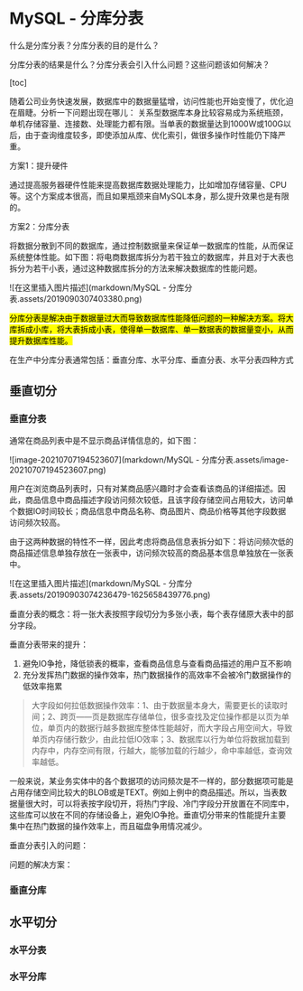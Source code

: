 # MySQL - 分库分表

什么是分库分表？分库分表的目的是什么？

分库分表的结果是什么？分库分表会引入什么问题？这些问题该如何解决？

[toc]

随着公司业务快速发展，数据库中的数据量猛增，访问性能也开始变慢了，优化迫在眉睫。分析一下问题出现在哪儿： 关系型数据库本身比较容易成为系统瓶颈，单机存储容量、连接数、处理能力都有限。当单表的数据量达到1000W或100G以后，由于查询维度较多，即使添加从库、优化索引，做很多操作时性能仍下降严重。

方案1：提升硬件

通过提高服务器硬件性能来提高数据库数据处理能力，比如增加存储容量、CPU等。这个方案成本很高，而且如果瓶颈来自MySQL本身，那么提升效果也是有限的。

方案2：分库分表

将数据分散到不同的数据库，通过控制数据量来保证单一数据库的性能，从而保证系统整体性能。如下图：将电商数据库拆分为若干独立的数据库，并且对于大表也拆分为若干小表，通过这种数据库拆分的方法来解决数据库的性能问题。

![在这里插入图片描述](markdown/MySQL - 分库分表.assets/2019090307403380.png)

<mark>分库分表是解决由于数据量过大而导致数据库性能降低问题的一种解决方案。将大库拆成小库，将大表拆成小表，使得单一数据库、单一数据表的数据量变小，从而提升数据库性能。</mark>

在生产中分库分表通常包括：垂直分库、水平分库、垂直分表、水平分表四种方式



## 垂直切分

### 垂直分表

通常在商品列表中是不显示商品详情信息的，如下图：

![image-20210707194523607](markdown/MySQL - 分库分表.assets/image-20210707194523607.png)

用户在浏览商品列表时，只有对某商品感兴趣时才会查看该商品的详细描述。因此，商品信息中商品描述字段访问频次较低，且该字段存储空间占用较大，访问单个数据IO时间较长；商品信息中商品名称、商品图片、商品价格等其他字段数据访问频次较高。

由于这两种数据的特性不一样，因此考虑将商品信息表拆分如下：将访问频次低的商品描述信息单独存放在一张表中，访问频次较高的商品基本信息单独放在一张表中。

![在这里插入图片描述](markdown/MySQL - 分库分表.assets/20190903074236479-1625658439776.png)

垂直分表的概念：将一张大表按照字段切分为多张小表，每个表存储原大表中的部分字段。

垂直分表带来的提升：

1.  避免IO争抢，降低锁表的概率，查看商品信息与查看商品描述的用户互不影响
2.  充分发挥热门数据的操作效率，热门数据操作的高效率不会被冷门数据操作的低效率拖累

>   大字段如何拉低数据操作效率：1、由于数据量本身大，需要更长的读取时间；2、跨页——页是数据库存储单位，很多查找及定位操作都是以页为单位，单页内的数据行越多数据库整体性能越好，而大字段占用空间大，导致单页内存储行数少，由此拉低IO效率；3、数据库以行为单位将数据加载到内存中，内存空间有限，行越大，能够加载的行越少，命中率越低，查询效率越低。

一般来说，某业务实体中的各个数据项的访问频次是不一样的，部分数据项可能是占用存储空间比较大的BLOB或是TEXT。例如上例中的商品描述。所以，当表数据量很大时，可以将表按字段切开，将热门字段、冷门字段分开放置在不同库中，这些库可以放在不同的存储设备上，避免IO争抢。垂直切分带来的性能提升主要集中在热门数据的操作效率上，而且磁盘争用情况减少。



垂直分表引入的问题：



问题的解决方案：



### 垂直分库



## 水平切分

### 水平分表



### 水平分库

